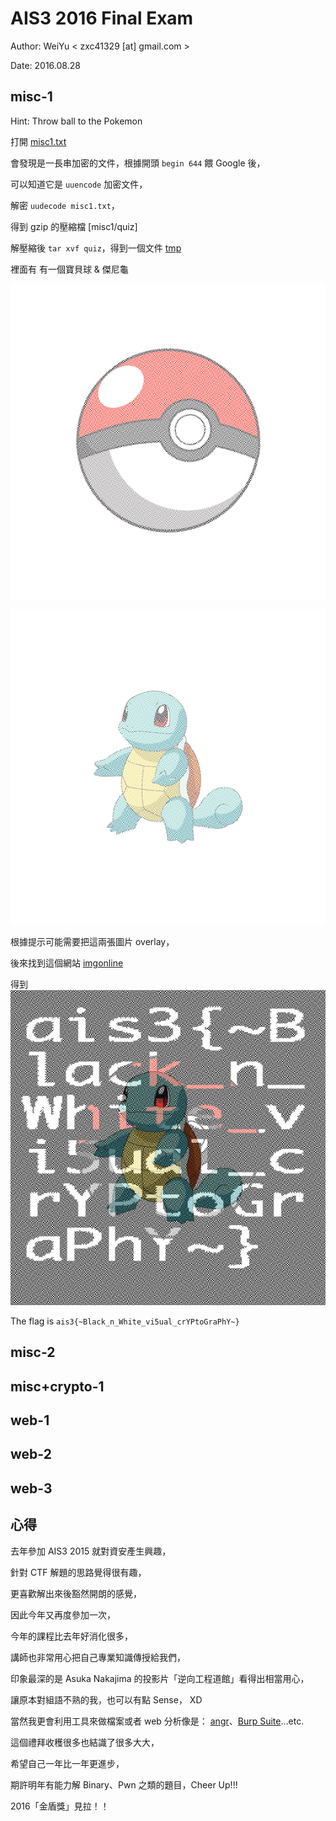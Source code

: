# AIS3 2016 Final Exam

Author: WeiYu < zxc41329 [at] gmail.com >

Date: 2016.08.28

## misc-1

Hint: Throw ball to the Pokemon

打開 [misc1.txt](misc1/misc1.txt)

會發現是一長串加密的文件，根據開頭 `begin 644` 餵 Google 後，

可以知道它是 `uuencode` 加密文件，

解密 `uudecode misc1.txt`，

得到 gzip 的壓縮檔 [misc1/quiz]

解壓縮後 `tar xvf quiz`，得到一個文件 [tmp](misc1/tmp)

裡面有 有一個寶貝球 & 傑尼龜 

![pub_ball](misc1/tmp/pub_ball.png)

![bub_mon](misc1/tmp/pub_mon.png)

根據提示可能需要把這兩張圖片 overlay，

後來找到這個網站 [imgonline](http://www.imgonline.com.ua/eng/impose-picture-on-another-picture.php)

得到 ![answer](misc1/img/answer.jpg)

The flag is `ais3{~Black_n_White_vi5ual_crYPtoGraPhY~}`

## misc-2

## misc+crypto-1

## web-1

## web-2

## web-3

## 心得

去年參加 AIS3 2015 就對資安產生興趣，

針對 CTF 解題的思路覺得很有趣，

更喜歡解出來後豁然開朗的感覺，

因此今年又再度參加一次，

今年的課程比去年好消化很多，

講師也非常用心把自己專業知識傳授給我們，

印象最深的是 Asuka Nakajima 的投影片「逆向工程道館」看得出相當用心，

讓原本對組語不熟的我，也可以有點 Sense， XD

當然我更會利用工具來做檔案或者 web 分析像是： [angr](https://github.com/angr)、[Burp Suite](https://portswigger.net/burp/)...etc.

這個禮拜收穫很多也結識了很多大大，

希望自己一年比一年更進步，

期許明年有能力解 Binary、Pwn 之類的題目，Cheer Up!!!

2016「金盾獎」見拉！！ 
